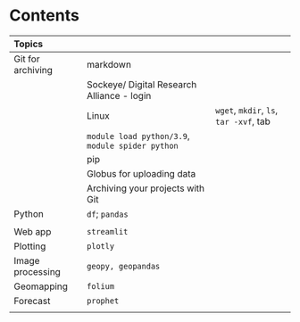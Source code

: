 # Contents

| Topics |  | |
| :-- |:--| :-- |
| Git for archiving | markdown | 
| | Sockeye/ Digital Research Alliance - login | |
| | Linux | ```wget```, ```mkdir```, ```ls```, ```tar -xvf```, tab |
| | ```module load python/3.9```, ```module spider python```  |
| | pip | |
| | Globus for uploading data | |
| | Archiving your projects with Git | |
| Python | ```df```; ```pandas``` |
| | |
| Web app | ```streamlit```  |
| Plotting | ```plotly```  |
| Image processing | ```geopy, geopandas``` | 
| Geomapping | ```folium``` |
| Forecast | ```prophet``` |
| | |
